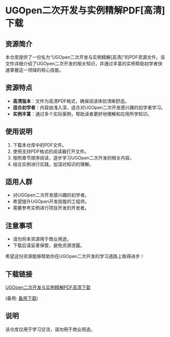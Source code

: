 # UGOpen二次开发与实例精解PDF[高清]下载

## 资源简介

本仓库提供了一份名为“UGOpen二次开发与实例精解[高清]”的PDF资源文件。该文件详细介绍了UGOpen二次开发的相关知识，并通过丰富的实例帮助初学者快速掌握这一领域的核心技能。

## 资源特点

- **高清版本**：文件为高清PDF格式，确保阅读体验清晰舒适。
- **适合初学者**：内容由浅入深，适合对UGOpen二次开发感兴趣的初学者学习。
- **实例丰富**：通过多个实际案例，帮助读者更好地理解和应用所学知识。

## 使用说明

1. 下载本仓库中的PDF文件。
2. 使用支持PDF格式的阅读器打开文件。
3. 按照章节顺序阅读，逐步学习UGOpen二次开发的相关内容。
4. 结合实例进行实践，加深对知识的理解。

## 适用人群

- 对UGOpen二次开发感兴趣的初学者。
- 希望提升UGOpen开发技能的工程师。
- 需要参考实例进行项目开发的开发者。

## 注意事项

- 请勿将本资源用于商业用途。
- 下载后请妥善保管，避免资源泄露。

希望这份资源能够帮助你在UGOpen二次开发的学习道路上取得进步！

## 下载链接
[UGOpen二次开发与实例精解PDF高清下载](https://pan.quark.cn/s/31be96589057) 

(备用: [备用下载](https://pan.baidu.com/s/1Rs6HKtn9Mk6_ulFaJ_Cdvg?pwd=1234))

## 说明

该仓库仅用于学习交流，请勿用于商业用途。
